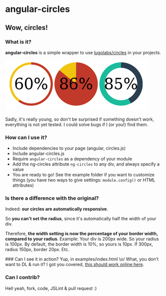 # angular-circles
## Wow, circles!

### What is it?
**angular-circles** is a simple wrapper to use [lugolabs/circles](http://github.com/lugolabs/circles)
in your projects.

![Screen-shot of what this module can render](angular-circles-screenshot.png)

Sadly, it's really young, so don't be surprised if something doesn't work, everything is not yet tested.
I could solve bugs if I (or you!) find them.

### How can I use it?
- Include dependencies to your page (angular, circles.js)
- Include angular-circles.js
- Require `angular-circles` as a dependency of your module
- Add the ng-circles attribute `ng-circles` to any div, and always specify a value
- You are ready to go! See the example folder if you want to customize things
(you have two ways to give settings: `module.config()` or HTML attributes)

### Is there a difference with the original?
Indeed: **our circles are automatically responsive**.

So **you can't set the radius**, since it's automatically half the width of your div.

Therefore, **the width setting is now the percentage of your border width,
compared to your radius**.
Example: Your div is 200px wide. So your radius is 100px. By default, the border width is 10%,
so yours is 10px. If 300px, radius 150px, border 20px. Etc.

### Can I see it in action?
Yup, in examples/index.html \o/
What, you don't want to DL & run it? I got you covered,
[this should work online here](http://htmlpreview.github.io/?https://github.com/ActivKonnect/angular-circles/blob/master/example/index.html).

### Can I contrib?
Hell yeah, fork, code, JSLint & pull request :)
